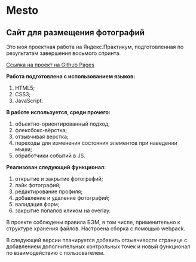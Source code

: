 # Mesto
## Сайт для размещения фотографий

Это моя проектная работа на Яндекс.Практикум, подготовленная по результатам завершения восьмого спринта.

[Ссылка на проект на Github Pages](https://alyonagn.github.io/mesto/)

**Работа подготовлена с использованием языков:** 

1. HTML5;
2. CSS3;
3. JavaScript.

**В работе используется, среди прочего:** 

1. объектно-ориентированный подход;
2. флексбокс-вёрстка;
3. отзывчивая верстка;
4. переходы для изменения состояния элементов при наведении мыши;
5. обработчики событий в JS.

**Реализован следующий функционал:**

1. открытие и закрытие фотографий;
2. лайк фотографий;
3. редактирование профиля;
4. добавление и удаление фотографий;
5. валидация форм;
6. закрытие попапов кликом на overlay.
 

В проекте соблюдены правила БЭМ, в том числе, применительно к структуре хранения файлов.
Настроена сборка с помощью webpack.


В следующей версии планируется добавить отзывчивости странице с добавлением дополнительных контрольных точек и новый функционал по взаимодействию с пользователем.



